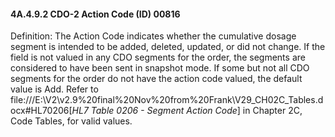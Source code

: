 #### 4A.4.9.2 CDO-2 Action Code (ID) 00816

Definition: The Action Code indicates whether the cumulative dosage segment is intended to be added, deleted, updated, or did not change. If the field is not valued in any CDO segments for the order, the segments are considered to have been sent in snapshot mode. If some but not all CDO segments for the order do not have the action code valued, the default value is Add. Refer to file:///E:\V2\v2.9%20final%20Nov%20from%20Frank\V29_CH02C_Tables.docx#HL70206[_HL7 Table 0206 - Segment Action Code_] in Chapter 2C, Code Tables, for valid values.

